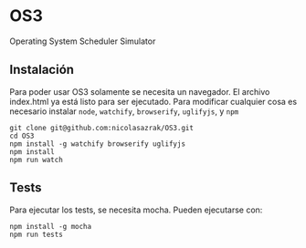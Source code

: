 # OS3

Operating System Scheduler Simulator

## Instalación

Para poder usar OS3 solamente se necesita un navegador. El archivo index.html ya está listo para ser ejecutado. Para modificar cualquier cosa es necesario instalar `node`, `watchify`, `browserify`,   `uglifyjs`, y `npm`

```
git clone git@github.com:nicolasazrak/OS3.git
cd OS3
npm install -g watchify browserify uglifyjs
npm install
npm run watch
```

## Tests

Para ejecutar los tests, se necesita mocha. Pueden ejecutarse con:

```
npm install -g mocha
npm run tests
```

